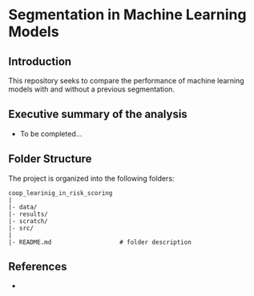 # Segmentation in Machine Learning Models


Introduction
--------
This repository seeks to compare the performance of machine learning models with and without a previous segmentation.


Executive summary of the analysis
--------

- To be completed... 




Folder Structure
--------
The project is organized into the following folders:

    coop_learinig_in_risk_scoring
    |
    |- data/    
    |- results/
    |- scratch/
    |- src/   
    |
    |- README.md                   # folder description
    
    
References
--------
- 
